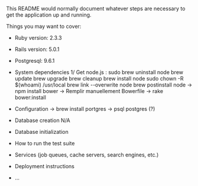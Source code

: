 This README would normally document whatever steps are necessary to get the
application up and running.

Things you may want to cover:

* Ruby version: 2.3.3
* Rails version: 5.0.1
* Postgresql: 9.6.1

* System dependencies
1/ Get node.js :
sudo brew uninstall node
  brew update
  brew upgrade
  brew cleanup
  brew install node
  sudo chown -R $(whoami) /usr/local
  brew link --overwrite node
  brew postinstall node
    -> npm install bower
    -> Remplir manuellement Bowerfile
    -> rake bower:install

* Configuration
  -> brew install portgres
    -> psql postgres (?)

* Database creation
N/A

* Database initialization

* How to run the test suite

* Services (job queues, cache servers, search engines, etc.)

* Deployment instructions

* ...
